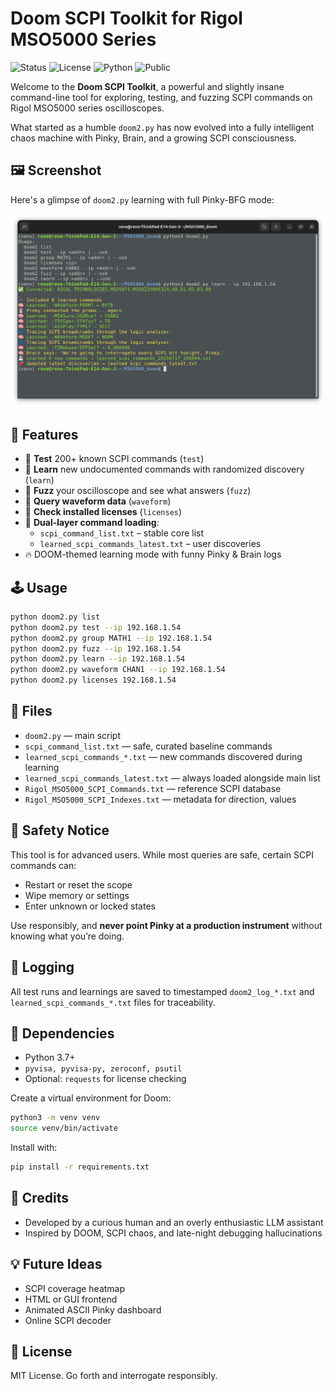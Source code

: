 
# Doom SCPI Toolkit for Rigol MSO5000 Series

![Status](https://img.shields.io/badge/SCPI%20Status-DOOM--READY-red?style=for-the-badge)
![License](https://img.shields.io/github/license/ariDev1/MSO5000_scpi_doom?style=for-the-badge)
![Python](https://img.shields.io/badge/Made%20with-Python%203-blue?style=for-the-badge)
![Public](https://img.shields.io/badge/Visibility-Public-brightgreen?style=for-the-badge)

Welcome to the **Doom SCPI Toolkit**, a powerful and slightly insane command-line tool for exploring, testing, and fuzzing SCPI commands on Rigol MSO5000 series oscilloscopes.

What started as a humble `doom2.py` has now evolved into a fully intelligent chaos machine with Pinky, Brain, and a growing SCPI consciousness.

## 🖼️ Screenshot

Here's a glimpse of `doom2.py` learning with full Pinky-BFG mode:

![Screenshot of Doom3 in action](doc/screenshot.png)

## 🧠 Features

- 🧪 **Test** 200+ known SCPI commands (`test`)
- 🧠 **Learn** new undocumented commands with randomized discovery (`learn`)
- 🧬 **Fuzz** your oscilloscope and see what answers (`fuzz`)
- 📡 **Query waveform data** (`waveform`)
- 📂 **Check installed licenses** (`licenses`)
- 🧙 **Dual-layer command loading**:
  - `scpi_command_list.txt` – stable core list
  - `learned_scpi_commands_latest.txt` – user discoveries
- 🔥 DOOM-themed learning mode with funny Pinky & Brain logs

## 🕹️ Usage

```bash
python doom2.py list
python doom2.py test --ip 192.168.1.54
python doom2.py group MATH1 --ip 192.168.1.54
python doom2.py fuzz --ip 192.168.1.54
python doom2.py learn --ip 192.168.1.54
python doom2.py waveform CHAN1 --ip 192.168.1.54
python doom2.py licenses 192.168.1.54
```

## 📁 Files

- `doom2.py` — main script
- `scpi_command_list.txt` — safe, curated baseline commands
- `learned_scpi_commands_*.txt` — new commands discovered during learning
- `learned_scpi_commands_latest.txt` — always loaded alongside main list
- `Rigol_MSO5000_SCPI_Commands.txt` — reference SCPI database
- `Rigol_MSO5000_SCPI_Indexes.txt` — metadata for direction, values

## 🛑 Safety Notice

This tool is for advanced users. While most queries are safe, certain SCPI commands can:
- Restart or reset the scope
- Wipe memory or settings
- Enter unknown or locked states

Use responsibly, and **never point Pinky at a production instrument** without knowing what you’re doing.

## 💾 Logging

All test runs and learnings are saved to timestamped `doom2_log_*.txt` and `learned_scpi_commands_*.txt` files for traceability.

## 🧰 Dependencies

- Python 3.7+
- `pyvisa, pyvisa-py, zeroconf, psutil`
- Optional: `requests` for license checking

Create a virtual environment for Doom:

```bash
python3 -m venv venv
source venv/bin/activate
```

Install with:

```bash
pip install -r requirements.txt
```

## 🙏 Credits

- Developed by a curious human and an overly enthusiastic LLM assistant
- Inspired by DOOM, SCPI chaos, and late-night debugging hallucinations

## 💡 Future Ideas

- SCPI coverage heatmap
- HTML or GUI frontend
- Animated ASCII Pinky dashboard
- Online SCPI decoder

## 📜 License

MIT License. Go forth and interrogate responsibly.
